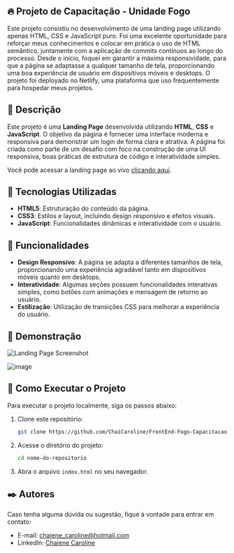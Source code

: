 ## 🔥 Projeto de Capacitação - Unidade Fogo

Este projeto consistiu no desenvolvimento de uma landing page utilizando apenas HTML, CSS e JavaScript puro. Foi uma excelente oportunidade para reforçar meus conhecimentos e colocar em prática o uso de HTML semântico, juntamente com a aplicação de commits contínuos ao longo do processo.
Desde o início, foquei em garantir a máxima responsividade, para que a página se adaptasse a qualquer tamanho de tela, proporcionando uma boa experiência de usuário em dispositivos móveis e desktops. O projeto foi deployado no Netlify, uma plataforma que uso frequentemente para hospedar meus projetos.

## 📄 Descrição

Este projeto é uma **Landing Page** desenvolvida utilizando **HTML**, **CSS** e **JavaScript**. O objetivo da página é fornecer uma interface moderna e responsiva para demonstrar um login de forma clara e atrativa. A página foi criada como parte de um desafio com foco na construção de uma UI responsiva, boas práticas de estrutura de código e interatividade simples.

Você pode acessar a landing page ao vivo [clicando aqui](https://desafiologinfogo.netlify.app/).

## 🚀 Tecnologias Utilizadas

- **HTML5**: Estruturação do conteúdo da página.
- **CSS3**: Estilos e layout, incluindo design responsivo e efeitos visuais.
- **JavaScript**: Funcionalidades dinâmicas e interatividade com o usuário.

## 🎯 Funcionalidades

- **Design Responsivo**: A página se adapta a diferentes tamanhos de tela, proporcionando uma experiência agradável tanto em dispositivos móveis quanto em desktops.
- **Interatividade**: Algumas seções possuem funcionalidades interativas simples, como botões com animações e mensagem de retorno ao usuário.
- **Estilização**: Utilização de transições CSS para melhorar a experiência do usuário.

## 📸 Demonstração

![Landing Page Screenshot](https://private-user-images.githubusercontent.com/117395143/373370624-f9e74d5c-bd40-4730-b0fc-c2d53e6aa42d.png?jwt=eyJhbGciOiJIUzI1NiIsInR5cCI6IkpXVCJ9.eyJpc3MiOiJnaXRodWIuY29tIiwiYXVkIjoicmF3LmdpdGh1YnVzZXJjb250ZW50LmNvbSIsImtleSI6ImtleTUiLCJleHAiOjE3Mjc5ODAyNDgsIm5iZiI6MTcyNzk3OTk0OCwicGF0aCI6Ii8xMTczOTUxNDMvMzczMzcwNjI0LWY5ZTc0ZDVjLWJkNDAtNDczMC1iMGZjLWMyZDUzZTZhYTQyZC5wbmc_WC1BbXotQWxnb3JpdGhtPUFXUzQtSE1BQy1TSEEyNTYmWC1BbXotQ3JlZGVudGlhbD1BS0lBVkNPRFlMU0E1M1BRSzRaQSUyRjIwMjQxMDAzJTJGdXMtZWFzdC0xJTJGczMlMkZhd3M0X3JlcXVlc3QmWC1BbXotRGF0ZT0yMDI0MTAwM1QxODI1NDhaJlgtQW16LUV4cGlyZXM9MzAwJlgtQW16LVNpZ25hdHVyZT04YWE2YzQ4ZTA5YzA1Yjk3MjdiYmI5NjE2YTRkOTZjYWI0ZWY2ZjcwMmI2NjQ5ZTZkMDRmNTI4NTIxMGU0MTRhJlgtQW16LVNpZ25lZEhlYWRlcnM9aG9zdCJ9.3BPhSFsOeSqmvMMWFSfm7k4xA5Jc7t8g8_beBzXj1po)

![image](https://github.com/user-attachments/assets/af4f3439-5e6a-4307-8bbe-6a22fbff1116)

## 🔧 Como Executar o Projeto

Para executar o projeto localmente, siga os passos abaixo:

1. Clone este repositório:
   ```bash
   git clone https://github.com/ChaiCaroline/FrontEnd-Fogo-Capacitacao
   ```
2. Acesse o diretório do projeto:
   ```bash
   cd nome-do-repositorio
   ```
3. Abra o arquivo `index.html` no seu navegador.

## ✒️ Autores

Caso tenha alguma dúvida ou sugestão, fique à vontade para entrar em contato:

- E-mail: [chaiene_caroline@hotmail.com](chaiene_caroline@hotmail.com)
- LinkedIn: [Chaiene Caroline](https://www.linkedin.com/in/chaiene-caroline/)
